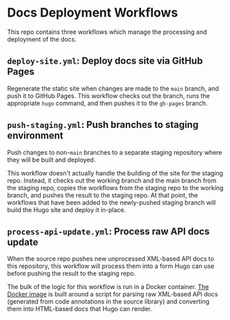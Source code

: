 # Docs Deployment Workflows

This repo contains three workflows which manage the processing and deployment of the docs.

## `deploy-site.yml`: Deploy docs site via GitHub Pages

Regenerate the static site when changes are made to the `main` branch, and push it to GitHub Pages. This workflow checks out the branch, runs the appropriate `hugo` command, and then pushes it to the `gh-pages` branch.

## `push-staging.yml`: Push branches to staging environment

Push changes to non-`main` branches to a separate staging repository where they will be built and deployed.

This workflow doesn't actually handle the building of the site for the staging repo. Instead, it checks out the working branch and the main branch from the staging repo, copies the workflows from the staging repo to the working branch, and pushes the result to the staging repo. At that point, the workflows that have been added to the newly-pushed staging branch will build the Hugo site and deploy it in-place.

## `process-api-update.yml`: Process raw API docs update

When the source repo pushes new unprocessed XML-based API docs to this repository, this workflow will process them into a form Hugo can use before pushing the result to the staging repo.

The bulk of the logic for this workflow is run in a Docker container. [The Docker image](https://github.com/Zymbit-Docs/actions-hugoify-api-docs) is built around a script for parsing raw XML-based API docs (generated from code annotations in the source library) and converting them into HTML-based docs that Hugo can render.
